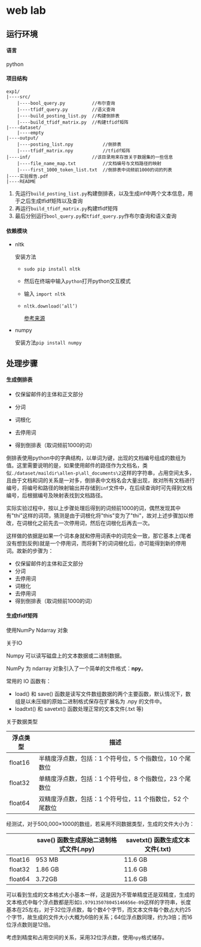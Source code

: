 # web lab



## 运行环境

#### 语言

python



#### 项目结构

```
exp1/
|----src/
	|----bool_query.py			//布尔查询
	|----tfidf_query.py			//语义查询
	|----build_posting_list.py	//构建倒排表
	|----build_tfidf_matrix.py	//构建tfidf矩阵
|----dataset/
	|----empty
|----output/
	|----posting_list.npy			//倒排表
	|----tfidf_matrix.npy			//tfidf矩阵
|----inf/						//该目录用来存放关于数据集的一些信息
	|----file_name_map.txt			//文档编号与文档路径的映射
	|----first_1000_token_list.txt	//倒排表中词频前1000的词的列表
|----实验报告.pdf
|----README
```

1. 先运行`build_posting_list.py`构建倒排表，以及生成inf中两个文本信息，用于之后生成tfidf矩阵以及查询
2. 再运行`build_tfidf_matrix.py`构建tfidf矩阵
3. 最后分别运行`bool_query.py`和`tfidf_query.py`作布尔查询和语义查询





#### 依赖模块

- nltk

  安装方法

  - `sudo pip install nltk`

  - 然后在终端中输入`python`打开python交互模式

  - 输入 `import nltk`

  - `nltk.download(‘all’)`

    [参考来源](https://www.geeksforgeeks.org/tokenize-text-using-nltk-python/?ref=lbp)

- numpy

  安装方法`pip install numpy`

  

## 处理步骤

#### 生成倒排表

- 仅保留邮件的主体和正文部分

- 分词

- 词根化

- 去停用词

- 得到倒排表（取词频前1000的词）

倒排表使用python中的字典结构，以单词为键，出现的文档编号组成的数组为值。这里需要说明的是，如果使用邮件的路径作为文档名，类似`./dataset/maildir\allen-p\all_documents\2`这样的字符串，占用空间太多，且由于文档和词的关系是一对多，倒排表中文档名会大量出现，故对所有文档进行编号，将编号和路径的映射输出并存储到`inf`文件中，在后续查询时可先得到文档编号，后根据编号及映射表找到文档路径。



实际实验过程中，按以上步骤处理后得到的词频前1000的词，偶然发现其中有"thi"这样的词项，猜测是由于词根化将"this"变为了"thi"，故对上述步骤加以修改，在词根化之前先去一次停用词，然后在词根化后再去一次。

这样做的依据是如果一个词本身就和停用词表中的词完全一致，那它基本上(笔者没有想到反例)就是一个停用词，而将剩下的词词根化后，亦可能得到新的停用词。故新的步骤为：

- 仅保留邮件的主体和正文部分
- 分词
- 去停用词
- 词根化
- 去停用词
- 得到倒排表（取词频前1000的词）





#### 生成tfidf矩阵

使用NumPy Ndarray 对象



关于IO

Numpy 可以读写磁盘上的文本数据或二进制数据。

NumPy 为 ndarray 对象引入了一个简单的文件格式：**npy**。

常用的 IO 函数有：

- load() 和 save() 函数是读写文件数组数据的两个主要函数，默认情况下，数组是以未压缩的原始二进制格式保存在扩展名为 .npy 的文件中。
- loadtxt() 和 savetxt() 函数处理正常的文本文件(.txt 等)



关于数据类型

| 浮点类型 | 描述                                                     |
| -------- | -------------------------------------------------------- |
| float16  | 半精度浮点数，包括：1 个符号位，5 个指数位，10 个尾数位  |
| float32  | 单精度浮点数，包括：1 个符号位，8 个指数位，23 个尾数位  |
| float64  | 双精度浮点数，包括：1 个符号位，11 个指数位，52 个尾数位 |



经测试，对于500,000×1000的数组，若采用不同数据类型，生成的文件大小为：

|         | save() 函数生成原始二进制格式文件(.npy) | savetxt() 函数生成文本文件(.txt) |
| ------- | --------------------------------------- | -------------------------------- |
| float16 | 953 MB                                  | 11.6 GB                          |
| float32 | 1.86 GB                                 | 11.6 GB                          |
| float64 | 3.72GB                                  | 11.6 GB                          |

可以看到生成的文本格式大小基本一样，这是因为不管单精度还是双精度，生成的文本格式中每个浮点数都是形如`1.979135078045146656e-09`这样的字符串，长度基本在25左右，对于32位浮点数，每个数4个字节，而文本文件每个数占大约25个字节，故生成的文件大小大概为6倍的关系；64位浮点数同理，约为3倍；而16位浮点数则是12倍。



考虑到精度和占用空间的关系，采用32位浮点数，使用`npy`格式储存。





